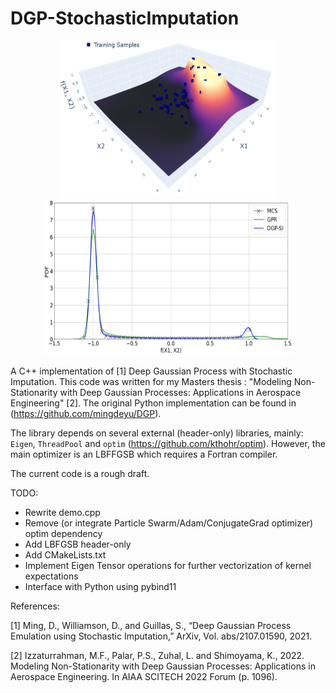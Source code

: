 # DGP-StochasticImputation

<p align="center">
  <img src="2D-DGPSI-SS.png" width="350" height="250">
  <img src="2DPDF.png" width="400" height="250">
</p>


A C++ implementation of [1] Deep Gaussian Process with Stochastic Imputation. This code was written for my Masters thesis : "Modeling Non-Stationarity with Deep Gaussian Processes: Applications in Aerospace Engineering" [2]. The original Python implementation can be found in (https://github.com/mingdeyu/DGP).

The library depends on several external (header-only) libraries, mainly: `Eigen`, `ThreadPool` and `optim` (https://github.com/kthohr/optim).
However, the main optimizer is an LBFFGSB which requires a Fortran compiler.

The current code is a rough draft.

TODO:

- Rewrite demo.cpp
- Remove (or integrate Particle Swarm/Adam/ConjugateGrad optimizer) optim dependency
- Add LBFGSB header-only
- Add CMakeLists.txt
- Implement Eigen Tensor operations for further vectorization of kernel expectations
- Interface with Python using pybind11

References:

[1] Ming, D., Williamson, D., and Guillas, S., “Deep Gaussian Process Emulation using Stochastic Imputation,” ArXiv, Vol.
abs/2107.01590, 2021.

[2] Izzaturrahman, M.F., Palar, P.S., Zuhal, L. and Shimoyama, K., 2022. Modeling Non-Stationarity with Deep Gaussian Processes: Applications in Aerospace Engineering. In AIAA SCITECH 2022 Forum (p. 1096).
